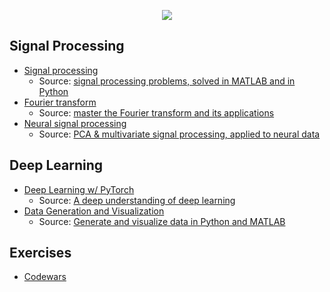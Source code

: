 <p align="center">
  <img src="../.assets/images/python.ico"/>
</p>

## Signal Processing

- [Signal processing](signal-processing/signal-processing)
  - Source: [signal processing problems, solved in MATLAB and in Python](https://www.udemy.com/course/signal-processing/)
- [Fourier transform](signal-processing/fourier)
  - Source: [master the Fourier transform and its applications](https://www.udemy.com/course/fourier-transform-mxc/)
- [Neural signal processing](signal-processing/neural-processing)
  - Source: [PCA & multivariate signal processing, applied to neural data](https://www.udemy.com/course/dimension-reduction-and-source-separation-in-neuroscience/)

## Deep Learning

- [Deep Learning w/ PyTorch](deep-learning/DUDL)
  - Source: [A deep understanding of deep learning ](https://www.udemy.com/course/deeplearning_x/)
- [Data Generation and Visualization](deep-learning/data-sim)
  - Source: [Generate and visualize data in Python and MATLAB](https://www.udemy.com/course/suv-data-mxc/)

## Exercises

- [Codewars](../codewars/python)
